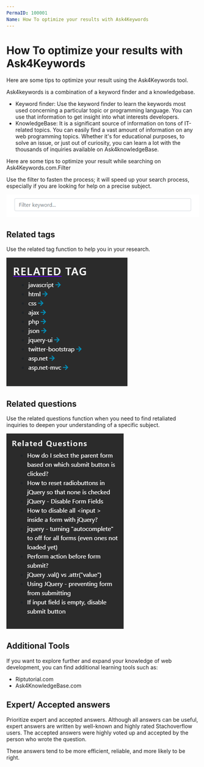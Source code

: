 ```yaml
---
PermaID: 100001
Name: How To optimize your results with Ask4Keywords
---
```


# How To optimize your results with Ask4Keywords

Here are some tips to optimize your result using the Ask4Keywords tool.

Ask4keywords is a combination of a keyword finder and a knowledgebase.

- Keyword finder: Use the keyword finder to learn the keywords most used concerning a particular topic or programming language. You can use that information to get insight into what interests developers.
- KnowledgeBase: It is a significant source of information on tons of IT-related topics. You can easily find a vast amount of information on any web programming topics. Whether it's for educational purposes, to solve an issue, or just out of curiosity, you can learn a lot with the thousands of inquiries available on Ask4knowledgeBase.
 
Here are some tips to optimize your result while searching on Ask4Keywords.com.Filter

Use the filter to fasten the process; it will speed up your search process, especially if you are looking for help on a precise subject. 

<img src="images/how-to-optimize-search.png">

## Related tags

Use the related tag function to help you in your research.

<img src="images/how-to-optimize-related-tags.png">
 
## Related questions

Use the related questions function when you need to find retaliated inquiries to deepen your understanding of a specific subject.
 
<img src="images/how-to-optimize-related-questions.png">
 
## Additional Tools

If you want to explore further and expand your knowledge of web development, you can find additional learning tools such as:

- Riptutorial.com
- Ask4KnowledgeBase.com

## Expert/ Accepted answers

Prioritize expert and accepted answers. Although all answers can be useful, expert answers are written by well-known and highly rated Stachoverflow users. The accepted answers were highly voted up and accepted by the person who wrote the question. 

These answers tend to be more efficient, reliable, and more likely to be right.

